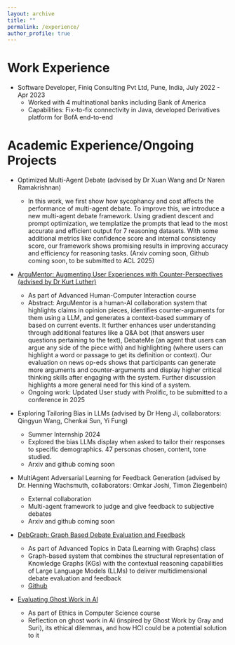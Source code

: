 ```yaml
---
layout: archive
title: ""
permalink: /experience/
author_profile: true
---
```


Work Experience
======
* Software Developer, Finiq Consulting Pvt Ltd, Pune, India, July 2022 - Apr 2023
  * Worked with 4 multinational banks including Bank of America 
  * Capabilities: Fix-to-fix connectivity in Java, developed Derivatives platform for BofA end-to-end 


Academic Experience/Ongoing Projects
======
* Optimized Multi-Agent Debate (advised by Dr Xuan Wang and Dr Naren Ramakrishnan)
  * In this work, we first show how sycophancy and cost affects the performance of multi-agent debate. To improve this, we introduce a new multi-agent debate framework. Using gradient descent and prompt optimization, we templatize the prompts that lead to the most accurate and efficient output for 7 reasoning datasets. With some additional metrics like confidence score and internal consistency score, our framework shows promising results in improving accuracy and efficiency for reasoning tasks. (Arxiv coming soon, Github coming soon, to be submitted to ACL 2025)

* [ArguMentor: Augmenting User Experiences with Counter-Perspectives (advised by Dr Kurt Luther)](https://arxiv.org/abs/2406.02795)
  * As part of Advanced Human-Computer Interaction course
  *  Abstract: ArguMentor is a human-AI collaboration system that highlights claims in opinion pieces, identifies counter-arguments for them using a LLM, and generates a context-based summary of based on current events. It further enhances user understanding through additional features like a Q&A bot (that answers user questions pertaining to the text), DebateMe (an agent that users can argue any side of the piece with) and highlighting (where users can highlight a word or passage to get its definition or context). Our evaluation on news op-eds shows that participants can generate more arguments and counter-arguments and display higher critical thinking skills after engaging with the system. Further discussion highlights a more general need for this kind of a system. 
  * Ongoing work: Updated User study with Prolific, to be submitted to a conference in 2025

* Exploring Tailoring Bias in LLMs (advised by Dr Heng Ji, collaborators: Qingyun Wang, Chenkai Sun, Yi Fung)
  * Summer Internship 2024 
  * Explored the bias LLMs display when asked to tailor their responses to specific demographics. 47 personas chosen, content, tone studied. 
  * Arxiv and github coming soon

* MultiAgent Adversarial Learning for Feedback Generation (advised by Dr. Henning Wachsmuth, collaborators: Omkar Joshi, Timon  Ziegenbein) 
  * External collaboration 
  * Multi-agent framework to judge and give feedback to subjective debates
  * Arxiv and github coming soon  

* [DebGraph: Graph Based Debate Evaluation and Feedback](/files/DebGraph.pdf)
  * As part of Advanced Topics in Data (Learning with Graphs) class 
  * Graph-based system that combines the structural representation of Knowledge Graphs (KGs) with the contextual reasoning capabilities of Large Language Models (LLMs) to deliver multidimensional debate evaluation and feedback
  * [Github](https://github.com/jflashner/CS6604Project)


* [Evaluating Ghost Work in AI](/files/ethics_paper.pdf)
  * As part of Ethics in Computer Science course 
  * Reflection on ghost work in AI (inspired by Ghost Work by Gray and Suri), its ethical dilemmas, and how HCI could be a potential solution to it 




  

